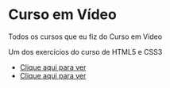 # Curso em Vídeo
 Todos os cursos que eu fiz do Curso em Vídeo
 <p>Um dos exercícios do curso de HTML5 e CSS3</p>
    <ul>
        <li>
            <a href="https://emannuelop.github.io/Curso-em-Video/Curso-de-HTML5-e-CSS3/Modulos/Modulo-02/Desafios/d010/d010/android.html">Clique aqui para ver</a>
        </li>
        <li>
            <a href="https://emannuelop.github.io/Curso-em-Video/Curso-de-HTML5-e-CSS3/M%C3%B3dulos/M%C3%B3dulo-02/Desafios/d012/d012/index.html">Clique aqui para ver</a>
        </li>
    </ul>
